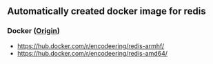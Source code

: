 ## Automatically created docker image for redis

### Docker ([Origin](https://github.com/docker-library/redis/))

- https://hub.docker.com/r/encodeering/redis-armhf/
- https://hub.docker.com/r/encodeering/redis-amd64/
